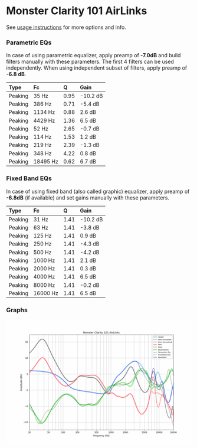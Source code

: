 # Monster Clarity 101 AirLinks
See [usage instructions](https://github.com/jaakkopasanen/AutoEq#usage) for more options and info.

### Parametric EQs
In case of using parametric equalizer, apply preamp of **-7.0dB** and build filters manually
with these parameters. The first 4 filters can be used independently.
When using independent subset of filters, apply preamp of **-6.8 dB**.

| Type    | Fc       |    Q | Gain     |
|:--------|:---------|:-----|:---------|
| Peaking | 35 Hz    | 0.95 | -10.2 dB |
| Peaking | 386 Hz   | 0.71 | -5.4 dB  |
| Peaking | 1134 Hz  | 0.88 | 2.6 dB   |
| Peaking | 4429 Hz  | 1.36 | 6.5 dB   |
| Peaking | 52 Hz    | 2.65 | -0.7 dB  |
| Peaking | 114 Hz   | 1.53 | 1.2 dB   |
| Peaking | 219 Hz   | 2.39 | -1.3 dB  |
| Peaking | 348 Hz   | 4.22 | 0.8 dB   |
| Peaking | 18495 Hz | 0.62 | 6.7 dB   |

### Fixed Band EQs
In case of using fixed band (also called graphic) equalizer, apply preamp of **-6.8dB**
(if available) and set gains manually with these parameters.

| Type    | Fc       |    Q | Gain     |
|:--------|:---------|:-----|:---------|
| Peaking | 31 Hz    | 1.41 | -10.2 dB |
| Peaking | 63 Hz    | 1.41 | -3.8 dB  |
| Peaking | 125 Hz   | 1.41 | 0.9 dB   |
| Peaking | 250 Hz   | 1.41 | -4.3 dB  |
| Peaking | 500 Hz   | 1.41 | -4.2 dB  |
| Peaking | 1000 Hz  | 1.41 | 2.1 dB   |
| Peaking | 2000 Hz  | 1.41 | 0.3 dB   |
| Peaking | 4000 Hz  | 1.41 | 6.5 dB   |
| Peaking | 8000 Hz  | 1.41 | -0.2 dB  |
| Peaking | 16000 Hz | 1.41 | 6.5 dB   |

### Graphs
![](./Monster%20Clarity%20101%20AirLinks.png)